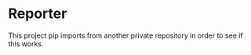 # Reporter

This project pip imports from another private repository in order to see if this works.
